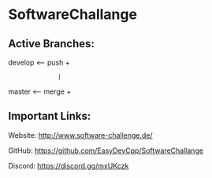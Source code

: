 # SoftwareChallange

## Active Branches:

develop <-- push  +

                  |
                  
master <-- merge  +

## Important Links:
Website: 	http://www.software-challenge.de/

GitHub: 	https://github.com/EasyDevCpp/SoftwareChallange

Discord: 	https://discord.gg/mxUKczk
